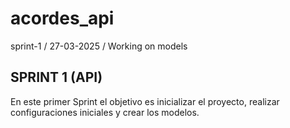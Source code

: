 # acordes_api

sprint-1 / 27-03-2025 / Working on models

## SPRINT 1 (API)

En este primer Sprint el objetivo es inicializar el proyecto, realizar configuraciones iniciales y crear los modelos.